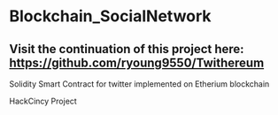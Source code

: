 # Blockchain_SocialNetwork

Visit the continuation of this project here:
https://github.com/ryoung9550/Twithereum
----------------------------------------------------------------------
Solidity Smart Contract for twitter implemented on Etherium blockchain

HackCincy Project
